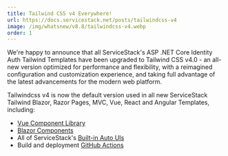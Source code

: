 ```yaml
---
title: Tailwind CSS v4 Everywhere!
url: https://docs.servicestack.net/posts/tailwindcss-v4
image: /img/whatsnew/v8.8/tailwindcss-v4.webp
order: 1
---
```


We're happy to announce that all ServiceStack's ASP .NET Core Identity Auth Tailwind Templates 
have been upgraded to Tailwind CSS v4.0 - an all-new version optimized for performance and flexibility, 
with a reimagined configuration and customization experience, and taking full advantage of the 
latest advancements for the modern web platform.

Tailwindcss v4 is now the default version used in all new ServiceStack Tailwind Blazor, Razor Pages, MVC, 
Vue, React and Angular Templates, including:

- [Vue Component Library](/vue/)
- [Blazor Components](/blazor)
- All of ServiceStack's [Built-in Auto UIs](/auto-ui)
- Build and deployment [GitHub Actions](https://docs.servicestack.net/github-action-templates)
